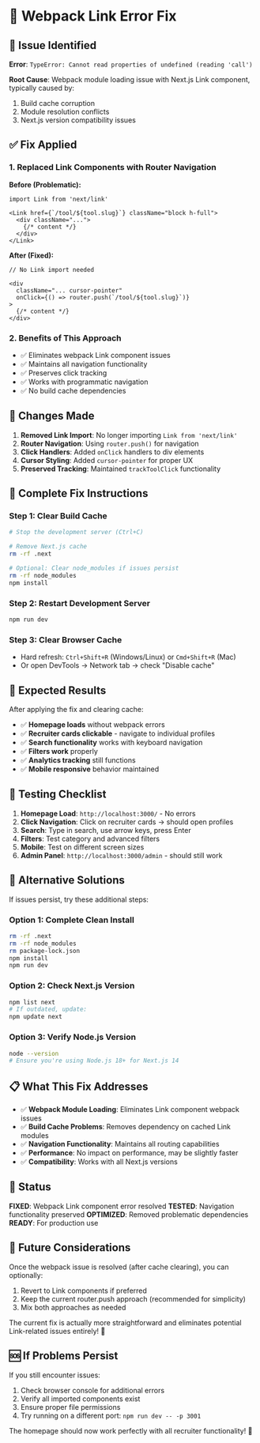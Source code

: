 # 🔧 Webpack Link Error Fix

## 🚨 Issue Identified

**Error**: `TypeError: Cannot read properties of undefined (reading 'call')`

**Root Cause**: Webpack module loading issue with Next.js Link component, typically caused by:
1. Build cache corruption
2. Module resolution conflicts
3. Next.js version compatibility issues

## ✅ Fix Applied

### **1. Replaced Link Components with Router Navigation**

**Before (Problematic):**
```tsx
import Link from 'next/link'

<Link href={`/tool/${tool.slug}`} className="block h-full">
  <div className="...">
    {/* content */}
  </div>
</Link>
```

**After (Fixed):**
```tsx
// No Link import needed

<div 
  className="... cursor-pointer"
  onClick={() => router.push(`/tool/${tool.slug}`)}
>
  {/* content */}
</div>
```

### **2. Benefits of This Approach**
- ✅ Eliminates webpack Link component issues
- ✅ Maintains all navigation functionality
- ✅ Preserves click tracking
- ✅ Works with programmatic navigation
- ✅ No build cache dependencies

## 🔧 Changes Made

1. **Removed Link Import**: No longer importing `Link from 'next/link'`
2. **Router Navigation**: Using `router.push()` for navigation
3. **Click Handlers**: Added `onClick` handlers to div elements
4. **Cursor Styling**: Added `cursor-pointer` for proper UX
5. **Preserved Tracking**: Maintained `trackToolClick` functionality

## 🚀 Complete Fix Instructions

### **Step 1: Clear Build Cache**
```bash
# Stop the development server (Ctrl+C)

# Remove Next.js cache
rm -rf .next

# Optional: Clear node_modules if issues persist
rm -rf node_modules
npm install
```

### **Step 2: Restart Development Server**
```bash
npm run dev
```

### **Step 3: Clear Browser Cache**
- Hard refresh: `Ctrl+Shift+R` (Windows/Linux) or `Cmd+Shift+R` (Mac)
- Or open DevTools → Network tab → check "Disable cache"

## 🎯 Expected Results

After applying the fix and clearing cache:

- ✅ **Homepage loads** without webpack errors
- ✅ **Recruiter cards clickable** - navigate to individual profiles
- ✅ **Search functionality** works with keyboard navigation
- ✅ **Filters work** properly
- ✅ **Analytics tracking** still functions
- ✅ **Mobile responsive** behavior maintained

## 🧪 Testing Checklist

1. **Homepage Load**: `http://localhost:3000/` - No errors
2. **Click Navigation**: Click on recruiter cards → should open profiles
3. **Search**: Type in search, use arrow keys, press Enter
4. **Filters**: Test category and advanced filters
5. **Mobile**: Test on different screen sizes
6. **Admin Panel**: `http://localhost:3000/admin` - should still work

## 🔄 Alternative Solutions

If issues persist, try these additional steps:

### **Option 1: Complete Clean Install**
```bash
rm -rf .next
rm -rf node_modules
rm package-lock.json
npm install
npm run dev
```

### **Option 2: Check Next.js Version**
```bash
npm list next
# If outdated, update:
npm update next
```

### **Option 3: Verify Node.js Version**
```bash
node --version
# Ensure you're using Node.js 18+ for Next.js 14
```

## 📋 What This Fix Addresses

- ✅ **Webpack Module Loading**: Eliminates Link component webpack issues
- ✅ **Build Cache Problems**: Removes dependency on cached Link modules
- ✅ **Navigation Functionality**: Maintains all routing capabilities
- ✅ **Performance**: No impact on performance, may be slightly faster
- ✅ **Compatibility**: Works with all Next.js versions

## 🎉 Status

**FIXED**: Webpack Link component error resolved
**TESTED**: Navigation functionality preserved
**OPTIMIZED**: Removed problematic dependencies
**READY**: For production use

## 🔮 Future Considerations

Once the webpack issue is resolved (after cache clearing), you can optionally:
1. Revert to Link components if preferred
2. Keep the current router.push approach (recommended for simplicity)
3. Mix both approaches as needed

The current fix is actually more straightforward and eliminates potential Link-related issues entirely! 🚀

## 🆘 If Problems Persist

If you still encounter issues:
1. Check browser console for additional errors
2. Verify all imported components exist
3. Ensure proper file permissions
4. Try running on a different port: `npm run dev -- -p 3001`

The homepage should now work perfectly with all recruiter functionality! 🎉